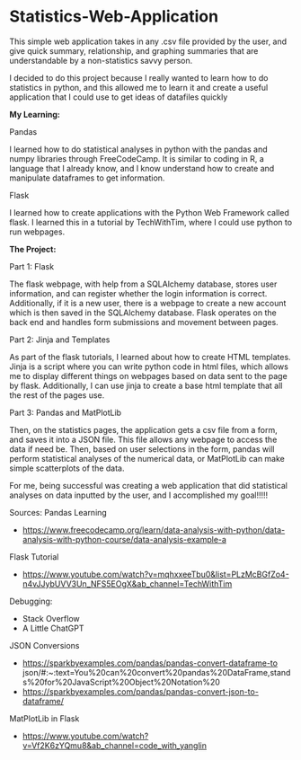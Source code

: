 # Statistics-Web-Application

This simple web application takes in any .csv file provided by the user, and give quick summary, relationship, and graphing summaries that are understandable by a non-statistics savvy person.


I decided to do this project because I really wanted to learn how to do statistics in python, and this allowed me to learn it and create a useful application that I could use to get ideas of datafiles quickly



**My Learning:**

Pandas

I learned how to do statistical analyses in python with the pandas and numpy libraries through FreeCodeCamp. It is similar to coding in R, a language that I already know, and I know understand how to create and manipulate dataframes to get information.

Flask

I learned how to create applications with the Python Web Framework called flask. I learned this in a tutorial by TechWithTim, where I could use python to run webpages.



**The Project:**

Part 1: Flask

The flask webpage, with help from a SQLAlchemy database, stores user information, and can register whether the login information is correct. Additionally, if it is a new user, there is a webpage to create a new account which is then saved in the SQLAlchemy database. Flask operates on the back end and handles form submissions and movement between pages.

Part 2: Jinja and Templates

As part of the flask tutorials, I learned about how to create HTML templates. Jinja is a script where you can write python code in html files, which allows me to display different things on webpages based on data sent to the page by flask. Additionally, I can use jinja to create a base html template that all the rest of the pages use.

Part 3: Pandas and MatPlotLib

Then, on the statistics pages, the application gets a csv file from a form, and saves it into a JSON file. This file allows any webpage to access the data if need be. Then, based on user selections in the form, pandas will perform statistical analyses of the numerical data, or MatPlotLib can make simple scatterplots of the data.



For me, being successful was creating a web application that did statistical analyses on data inputted by the user, and I accomplished my goal!!!!!


Sources:
Pandas Learning
- https://www.freecodecamp.org/learn/data-analysis-with-python/data-analysis-with-python-course/data-analysis-example-a 


Flask Tutorial
- https://www.youtube.com/watch?v=mqhxxeeTbu0&list=PLzMcBGfZo4-n4vJJybUVV3Un_NFS5EOgX&ab_channel=TechWithTim


Debugging:
- Stack Overflow
- A Little ChatGPT


JSON Conversions
- https://sparkbyexamples.com/pandas/pandas-convert-dataframe-to json/#:~:text=You%20can%20convert%20pandas%20DataFrame,stands%20for%20JavaScript%20Object%20Notation%20 
- https://sparkbyexamples.com/pandas/pandas-convert-json-to-dataframe/ 


MatPlotLib in Flask
- https://www.youtube.com/watch?v=Vf2K6zYQmu8&ab_channel=code_with_yanglin 
